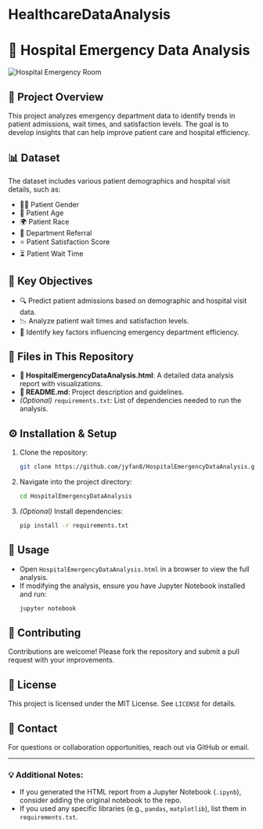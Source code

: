 # HealthcareDataAnalysis
# 🏥 Hospital Emergency Data Analysis

![Hospital Emergency Room](https://source.unsplash.com/800x400/?hospital,emergency)

## 📌 Project Overview
This project analyzes emergency department data to identify trends in patient admissions, wait times, and satisfaction levels. The goal is to develop insights that can help improve patient care and hospital efficiency.

## 📊 Dataset
The dataset includes various patient demographics and hospital visit details, such as:
- 👩‍⚕️ Patient Gender
- 🎂 Patient Age
- 🌍 Patient Race
- 🏥 Department Referral
- ⭐ Patient Satisfaction Score
- ⏳ Patient Wait Time

## 🎯 Key Objectives
- 🔍 Predict patient admissions based on demographic and hospital visit data.
- 📉 Analyze patient wait times and satisfaction levels.
- 🏥 Identify key factors influencing emergency department efficiency.

## 📂 Files in This Repository
- **📜 HospitalEmergencyDataAnalysis.html**: A detailed data analysis report with visualizations.
- **📘 README.md**: Project description and guidelines.
- *(Optional)* `requirements.txt`: List of dependencies needed to run the analysis.


## ⚙️ Installation & Setup
1. Clone the repository:
   ```sh
   git clone https://github.com/jyfan8/HospitalEmergencyDataAnalysis.git
   ```
2. Navigate into the project directory:
   ```sh
   cd HospitalEmergencyDataAnalysis
   ```
3. *(Optional)* Install dependencies:
   ```sh
   pip install -r requirements.txt
   ```

## 🚀 Usage
- Open `HospitalEmergencyDataAnalysis.html` in a browser to view the full analysis.
- If modifying the analysis, ensure you have Jupyter Notebook installed and run:
  ```sh
  jupyter notebook
  ```

## 🤝 Contributing
Contributions are welcome! Please fork the repository and submit a pull request with your improvements.

## 📜 License
This project is licensed under the MIT License. See `LICENSE` for details.

## 📧 Contact
For questions or collaboration opportunities, reach out via GitHub or email.

---

### 💡 Additional Notes:
- If you generated the HTML report from a Jupyter Notebook (`.ipynb`), consider adding the original notebook to the repo.
- If you used any specific libraries (e.g., `pandas`, `matplotlib`), list them in `requirements.txt`.

 
